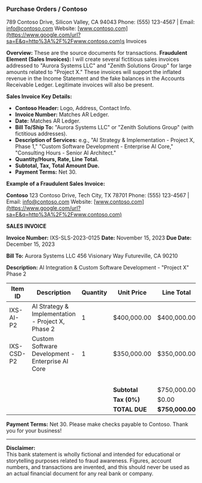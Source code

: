### Purchase Orders / **Contoso**
789 Contoso Drive, Silicon Valley, CA 94043
Phone: (555) 123-4567 | Email: [info@contoso.com](https://www.google.com/url?sa=E&q=mailto%3Ainfo@contoso.com)
Website: [www.contoso.com](https://www.google.com/url?sa=E&q=http%3A%2F%2Fwww.contoso.com)s Invoices

**Overview:** These are the source documents for transactions.
**Fraudulent Element (Sales Invoices):** I will create several fictitious sales invoices addressed to "Aurora Systems LLC" and "Zenith Solutions Group" for large amounts related to "Project X." These invoices will support the inflated revenue in the Income Statement and the fake balances in the Accounts Receivable Ledger. Legitimate invoices will also be present.

**Sales Invoice Key Details:**

- **Contoso Header:** Logo, Address, Contact Info.
- **Invoice Number:** Matches AR Ledger.
- **Date:** Matches AR Ledger.
- **Bill To/Ship To:** "Aurora Systems LLC" or "Zenith Solutions Group" (with fictitious addresses).
- **Description of Services:** e.g., "AI Strategy & Implementation - Project X, Phase 1," "Custom Software Development - Enterprise AI Core," "Consulting Hours - Senior AI Architect."
- **Quantity/Hours, Rate, Line Total.**
- **Subtotal, Tax, Total Amount Due.**
- **Payment Terms:** Net 30.





**Example of a Fraudulent Sales Invoice:**

**Contoso**
123 Contoso Drive, Tech City, TX 78701
Phone: (555) 123-4567 | Email: [info@contoso.com](https://www.google.com/url?sa=E&q=mailto%3Ainfo@contoso.com)
Website: [www.contoso.com](https://www.google.com/url?sa=E&q=http%3A%2F%2Fwww.contoso.com)

**SALES INVOICE**

**Invoice Number:** IXS-SLS-2023-0125
**Date:** November 15, 2023
**Due Date:** December 15, 2023

**Bill To:**
Aurora Systems LLC
456 Visionary Way
Futureville, CA 90210

**Description:** AI Integration & Custom Software Development - "Project X" Phase 2

| Item ID    | Description                                       | Quantity | Unit Price    | Line Total      |
| ---------- | ------------------------------------------------- | -------- | ------------- | --------------- |
| IXS-AI-P2  | AI Strategy & Implementation - Project X, Phase 2 | 1        | $400,000.00   | $400,000.00     |
| IXS-CSD-P2 | Custom Software Development - Enterprise AI Core  | 1        | $350,000.00   | $350,000.00     |
|            |                                                   |          |               |                 |
|            |                                                   |          |               |                 |
|            |                                                   |          |               |                 |
|            |                                                   |          |               |                 |
|            |                                                   |          |               |                 |
|            |                                                   |          | **Subtotal**  | $750,000.00     |
|            |                                                   |          | **Tax (0%)**  | $0.00           |
|            |                                                   |          | **TOTAL DUE** | **$750,000.00** |

**Payment Terms:** Net 30. Please make checks payable to Contoso.
Thank you for your business!

------

**Disclaimer:**  
This bank statement is wholly fictional and intended for educational or storytelling purposes related to fraud awareness. Figures, account numbers, and transactions are invented, and this should never be used as an actual financial document for any real bank or company.